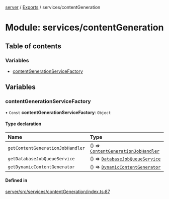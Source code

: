 [server](../README.md) / [Exports](../modules.md) / services/contentGeneration

# Module: services/contentGeneration

## Table of contents

### Variables

- [contentGenerationServiceFactory](services_contentGeneration.md#contentgenerationservicefactory)

## Variables

### contentGenerationServiceFactory

• `Const` **contentGenerationServiceFactory**: `Object`

#### Type declaration

| Name | Type |
| :------ | :------ |
| `getContentGenerationJobHandler` | () => [`ContentGenerationJobHandler`](../classes/services_contentGeneration_ContentGenerationJobHandler.ContentGenerationJobHandler.md) |
| `getDatabaseJobQueueService` | () => [`DatabaseJobQueueService`](../classes/services_contentGeneration_DatabaseJobQueueService.DatabaseJobQueueService.md) |
| `getDynamicContentGenerator` | () => [`DynamicContentGenerator`](../classes/services_contentGeneration_DynamicContentGenerator.DynamicContentGenerator.md) |

#### Defined in

[server/src/services/contentGeneration/index.ts:87](https://github.com/niklas-joh/french-learning-platform/blob/df287cd90d2fc20ebbe1da4bb7d2c97b195a5de7/server/src/services/contentGeneration/index.ts#L87)

